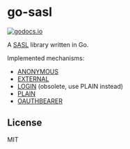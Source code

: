 # go-sasl

[![godocs.io](https://godocs.io/github.com/emersion/go-sasl?status.svg)](https://godocs.io/github.com/emersion/go-sasl)

A [SASL](https://tools.ietf.org/html/rfc4422) library written in Go.

Implemented mechanisms:

* [ANONYMOUS](https://tools.ietf.org/html/rfc4505)
* [EXTERNAL](https://tools.ietf.org/html/rfc4422#appendix-A)
* [LOGIN](https://tools.ietf.org/html/draft-murchison-sasl-login-00) (obsolete, use PLAIN instead)
* [PLAIN](https://tools.ietf.org/html/rfc4616)
* [OAUTHBEARER](https://tools.ietf.org/html/rfc7628)

## License

MIT
